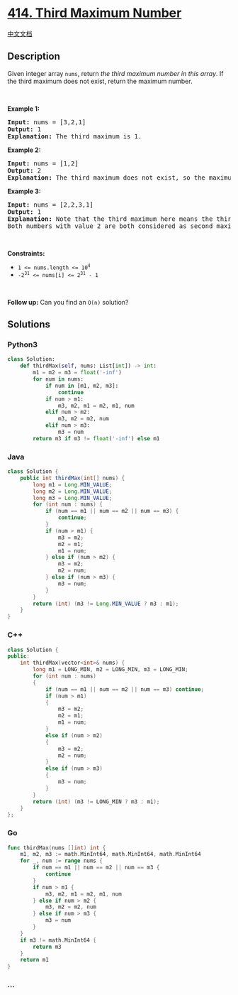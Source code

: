 # [414. Third Maximum Number](https://leetcode.com/problems/third-maximum-number)

[中文文档](/solution/0400-0499/0414.Third%20Maximum%20Number/README.md)

## Description

<p>Given integer array <code>nums</code>, return <em>the third maximum number in this array</em>. If the third maximum does not exist, return the maximum number.</p>

<p>&nbsp;</p>
<p><strong>Example 1:</strong></p>

<pre>
<strong>Input:</strong> nums = [3,2,1]
<strong>Output:</strong> 1
<strong>Explanation:</strong> The third maximum is 1.
</pre>

<p><strong>Example 2:</strong></p>

<pre>
<strong>Input:</strong> nums = [1,2]
<strong>Output:</strong> 2
<strong>Explanation:</strong> The third maximum does not exist, so the maximum (2) is returned instead.
</pre>

<p><strong>Example 3:</strong></p>

<pre>
<strong>Input:</strong> nums = [2,2,3,1]
<strong>Output:</strong> 1
<strong>Explanation:</strong> Note that the third maximum here means the third maximum distinct number.
Both numbers with value 2 are both considered as second maximum.
</pre>

<p>&nbsp;</p>
<p><strong>Constraints:</strong></p>

<ul>
	<li><code>1 &lt;= nums.length &lt;= 10<sup>4</sup></code></li>
	<li><code>-2<sup>31</sup> &lt;= nums[i] &lt;= 2<sup>31</sup> - 1</code></li>
</ul>

<p>&nbsp;</p>
<strong>Follow up:</strong> Can you find an <code>O(n)</code> solution?

## Solutions

<!-- tabs:start -->

### **Python3**

```python
class Solution:
    def thirdMax(self, nums: List[int]) -> int:
        m1 = m2 = m3 = float('-inf')
        for num in nums:
            if num in [m1, m2, m3]:
                continue
            if num > m1:
                m3, m2, m1 = m2, m1, num
            elif num > m2:
                m3, m2 = m2, num
            elif num > m3:
                m3 = num
        return m3 if m3 != float('-inf') else m1
```

### **Java**

```java
class Solution {
    public int thirdMax(int[] nums) {
        long m1 = Long.MIN_VALUE;
        long m2 = Long.MIN_VALUE;
        long m3 = Long.MIN_VALUE;
        for (int num : nums) {
            if (num == m1 || num == m2 || num == m3) {
                continue;
            }
            if (num > m1) {
                m3 = m2;
                m2 = m1;
                m1 = num;
            } else if (num > m2) {
                m3 = m2;
                m2 = num;
            } else if (num > m3) {
                m3 = num;
            }
        }
        return (int) (m3 != Long.MIN_VALUE ? m3 : m1);
    }
}
```

### **C++**

```cpp
class Solution {
public:
    int thirdMax(vector<int>& nums) {
        long m1 = LONG_MIN, m2 = LONG_MIN, m3 = LONG_MIN;
        for (int num : nums)
        {
            if (num == m1 || num == m2 || num == m3) continue;
            if (num > m1)
            {
                m3 = m2;
                m2 = m1;
                m1 = num;
            }
            else if (num > m2)
            {
                m3 = m2;
                m2 = num;
            }
            else if (num > m3)
            {
                m3 = num;
            }
        }
        return (int) (m3 != LONG_MIN ? m3 : m1);
    }
};
```

### **Go**

```go
func thirdMax(nums []int) int {
    m1, m2, m3 := math.MinInt64, math.MinInt64, math.MinInt64
    for _, num := range nums {
        if num == m1 || num == m2 || num == m3 {
            continue
        }
        if num > m1 {
            m3, m2, m1 = m2, m1, num
        } else if num > m2 {
            m3, m2 = m2, num
        } else if num > m3 {
            m3 = num
        }
    }
    if m3 != math.MinInt64 {
        return m3
    }
    return m1
}
```

### **...**

```

```

<!-- tabs:end -->
